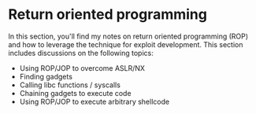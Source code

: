 # Return oriented programming

In this section, you'll find my notes on return oriented programming (ROP) and
how to leverage the technique for exploit development. This section includes
discussions on the following topics:

* Using ROP/JOP to overcome ASLR/NX
* Finding gadgets
* Calling libc functions / syscalls
* Chaining gadgets to execute code
* Using ROP/JOP to execute arbitrary shellcode